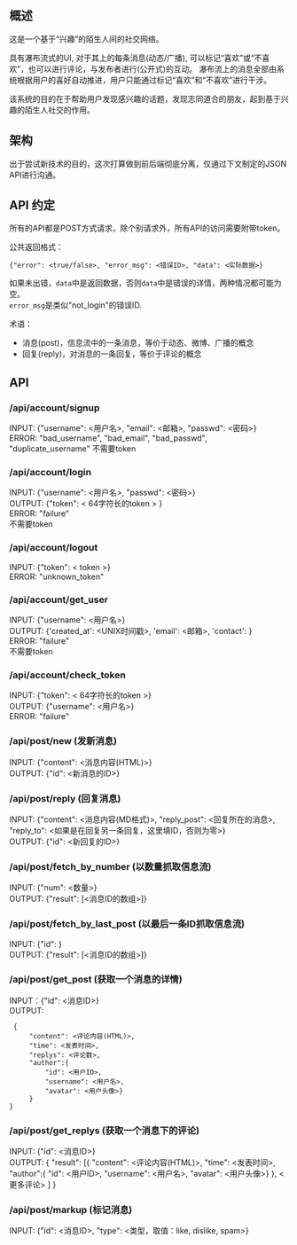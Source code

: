 ## 概述
这是一个基于“兴趣”的陌生人间的社交网络。

具有瀑布流式的UI, 对于其上的每条消息(动态/广播), 可以标记“喜欢”或“不喜欢”，也可以进行评论，与发布者进行(公开式)的互动。
瀑布流上的消息全部由系统根据用户的喜好自动推进，用户只能通过标记“喜欢”和“不喜欢”进行干涉。

该系统的目的在于帮助用户发现感兴趣的话题，发现志同道合的朋友，起到基于兴趣的陌生人社交的作用。

## 架构
出于尝试新技术的目的，这次打算做到前后端彻底分离，仅通过下文制定的JSON API进行沟通。

## API 约定
所有的API都是POST方式请求，除个别请求外，所有API的访问需要附带token。

公共返回格式：

    {"error": <true/false>, "error_msg": <错误ID>, "data": <实际数据>}  

如果未出错，`data`中是返回数据，否则`data`中是错误的详情，两种情况都可能为空。  
`error_msg`是类似"not_login"的错误ID.

术语：

* 消息(post)，信息流中的一条消息，等价于动态、微博、广播的概念
* 回复(reply)，对消息的一条回复，等价于评论的概念

## API
### /api/account/signup  
INPUT: {"username": <用户名>, "email": <邮箱>, "passwd": <密码>}  
ERROR: "bad_username", "bad_email", "bad_passwd", "duplicate_username"
不需要token

### /api/account/login  
INPUT: {"username": <用户名>, "passwd": <密码>}  
OUTPUT: {"token": < 64字符长的token > }  
ERROR: "failure"  
不需要token

### /api/account/logout  
INPUT: {"token": < token >}  
ERROR: "unknown_token"

### /api/account/get_user
INPUT: {"username": <用户名>}  
OUTPUT: {'created_at': <UNIX时间戳>, 'email': <邮箱>, 'contact': <JSON>}  
ERROR: "failure"  
不需要token

### /api/account/check_token
INPUT: {"token": < 64字符长的token >}  
OUTPUT: {"username": <用户名>}  
ERROR: "failure"  

### /api/post/new (发新消息)   
INPUT: {"content": <消息内容(HTML)>}  
OUTPUT: {"id": <新消息的ID>}


### /api/post/reply  (回复消息)  
INPUT: {"content": <消息内容(MD格式)>, "reply_post": <回复所在的消息>, "reply_to": <如果是在回复另一条回复，这里填ID，否则为零>}  
OUTPUT: {"id": <新回复的ID>}

 
### /api/post/fetch_by_number  (以数量抓取信息流)  
INPUT: {"num": <数量>}  
OUTPUT: {"result": [<消息ID的数组>]}

### /api/post/fetch_by_last_post  (以最后一条ID抓取信息流)  
INPUT: {"id": <ID>}  
OUTPUT: {"result": [<消息ID的数组>]}

### /api/post/get_post  (获取一个消息的详情)  
INPUT：{"id": <消息ID>}  
OUTPUT: 

     {
         "content": <评论内容(HTML)>, 
         "time": <发表时间>, 
         "replys": <评论数>, 
         "author":{
             "id": <用户ID>, 
             "username": <用户名>, 
             "avatar": <用户头像>}
         }
    }

### /api/post/get_replys  (获取一个消息下的评论)  
INPUT: {"id": <消息ID>}  
OUTPUT: 
     {
        "result": [{
            "content": <评论内容(HTML)>, 
            "time": <发表时间>, 
            "author":{
                "id": <用户ID>, 
                "username": <用户名>, 
                "avatar": <用户头像>}
            }, <更多评论>
        ]
    }

### /api/post/markup   (标记消息)
INPUT: {"id": <消息ID>, "type": <类型，取值：like, dislike, spam>}  